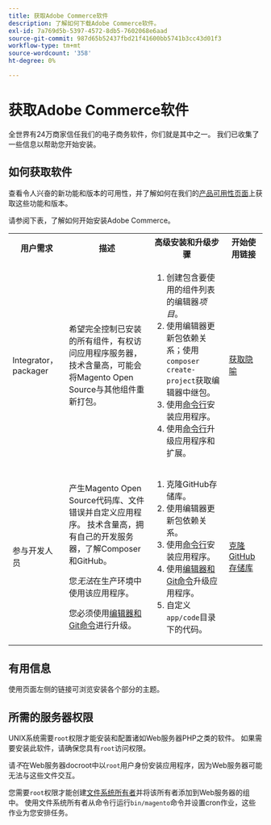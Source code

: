 ```yaml
---
title: 获取Adobe Commerce软件
description: 了解如何下载Adobe Commerce软件。
exl-id: 7a769d5b-5397-4572-8db5-7602068e6aad
source-git-commit: 987d65b52437fbd21f41600bb5741b3cc43d01f3
workflow-type: tm+mt
source-wordcount: '358'
ht-degree: 0%

---
```


# 获取Adobe Commerce软件

全世界有24万商家信任我们的电子商务软件，你们就是其中之一。 我们已收集了一些信息以帮助您开始安装。

## 如何获取软件

查看令人兴奋的新功能和版本的可用性，并了解如何在我们的[产品可用性页面](https://experienceleague.adobe.com/en/docs/commerce-operations/release/product-availability)上获取这些功能和版本。

请参阅下表，了解如何开始安装Adobe Commerce。

<table>
    <tbody>
        <tr>
            <th>用户需求</th>
            <th>描述</th>
            <th>高级安装和升级步骤</th>
            <th>开始使用链接</th>
        </tr>
    <tr>
        <td><p>Integrator， packager</p></td>
        <td><p>希望完全控制已安装的所有组件，有权访问应用程序服务器，技术含量高，可能会将Magento Open Source与其他组件重新打包。</p>
        </td>
        <td><ol><li>创建包含要使用的组件列表的编辑器<em>项目</em>。</li>
            <li>使用编辑器更新包依赖关系；使用<code>composer create-project</code>获取编辑器中继包。</li>
            <li>使用<a href="../advanced.md">命令行</a>安装应用程序。</li>
        <li>使用<a href="../../upgrade/implementation/perform-upgrade.md">命令行</a>升级应用程序和扩展。</li></ol></td>
        <td><p><a href="../composer.md">获取隐喻</a></p></td>
    </tr>
    <tr>
        <td><p>参与开发人员</p></td>
        <td><p>产生Magento Open Source代码库、文件错误并自定义应用程序。 技术含量高，拥有自己的开发服务器，了解Composer和GitHub。</p>
            <p>您<em>无法</em>在生产环境中使用该应用程序。</p>
      <p>您必须使用<a href="../../upgrade/developer/git-installs.md">编辑器和Git命令</a>进行升级。</p></td>
        <td><ol><li>克隆GitHub存储库。</li>
            <li>使用编辑器更新包依赖关系。</li>
            <li>使用<a href="../advanced.md">命令行</a>安装应用程序。</li>
            <li>使用<a href="../../upgrade/developer/git-installs.md">编辑器和Git命令</a>升级应用程序。</li>
            <li>自定义<code>app/code</code>目录下的代码。</li></ol></td>
        <td><p><a href="https://developer.adobe.com/commerce/contributor/guides/install/clone-repository/">克隆GitHub存储库</a></p></td>
    </tr>
    </tbody>
</table>

## 有用信息

使用页面左侧的链接可浏览安装各个部分的主题。

## 所需的服务器权限

UNIX系统需要`root`权限才能安装和配置诸如Web服务器PHP之类的软件。 如果需要安装此软件，请确保您具有`root`访问权限。

请&#x200B;*不*&#x200B;在Web服务器docroot中以`root`用户身份安装应用程序，因为Web服务器可能无法与这些文件交互。

您需要`root`权限才能创建[文件系统所有者](file-system/overview.md)并将该所有者添加到Web服务器的组中。 使用文件系统所有者从命令行运行`bin/magento`命令并设置cron作业，这些作业为您安排任务。

